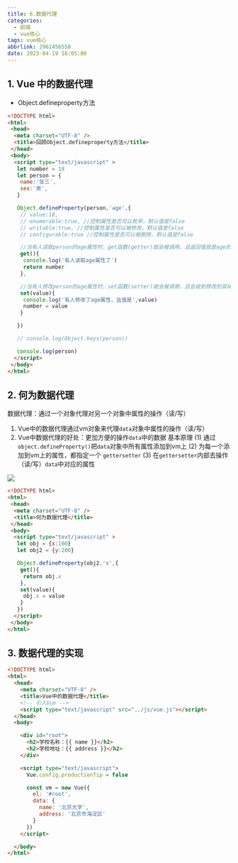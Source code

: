 ```yaml
---
title: 6.数据代理
categories:
  - 前端
  - vue核心
tags: vue核心
abbrlink: 2961456558
date: 2023-04-19 16:05:00
---
```


## 1. Vue 中的数据代理

+ Object.defineproperty方法

```html
<!DOCTYPE html>
<html>
 <head>
  <meta charset="UTF-8" />
  <title>回顾Object.defineproperty方法</title>
 </head>
 <body>
  <script type="text/javascript" >
   let number = 18
   let person = {
    name:'张三',
    sex:'男',
   }

   Object.defineProperty(person,'age',{
    // value:18,
    // enumerable:true, //控制属性是否可以枚举，默认值是false
    // writable:true, //控制属性是否可以被修改，默认值是false
    // configurable:true //控制属性是否可以被删除，默认值是false

    //当有人读取person的age属性时，get函数(getter)就会被调用，且返回值就是age的值
    get(){
     console.log('有人读取age属性了')
     return number
    },

    //当有人修改person的age属性时，set函数(setter)就会被调用，且会收到修改的具体值
    set(value){
     console.log('有人修改了age属性，且值是',value)
     number = value
    }

   })

   // console.log(Object.keys(person))

   console.log(person)
  </script>
 </body>
</html>
```

## 2. 何为数据代理

数据代理：通过一个对象代理对另一个对象中属性的操作（读/写）

1. Vue中的数据代理通过vm对象来代理`data`对象中属性的操作（读/写）
2. Vue中数据代理的好处：更加方便的操作`data`中的数据
基本原理
(1) 通过`object.defineProperty()`把`data`对象中所有属性添加到vm上
(2) 为每一个添加到vm上的属性，都指定一个 `gettersetter`
(3) 在`gettersetter`内部去操作（读/写）`data`中对应的属性

![](/img/vue/6img/1.png)

```html
<!DOCTYPE html>
<html>
 <head>
  <meta charset="UTF-8" />
  <title>何为数据代理</title>
 </head>
 <body>
  <script type="text/javascript" >
   let obj = {x:100}
   let obj2 = {y:200}

   Object.defineProperty(obj2,'x',{
    get(){
     return obj.x
    },
    set(value){
     obj.x = value
    }
   })
  </script>
 </body>
</html>
```
## 3. 数据代理的实现

```html
<!DOCTYPE html>
<html>
  <head>
    <meta charset="UTF-8" />
    <title>Vue中的数据代理</title>
    <!-- 引入Vue -->
    <script type="text/javascript" src="../js/vue.js"></script>
  </head>
  <body>

    <div id="root">
      <h2>学校名称：{{ name }}</h2>
      <h2>学校地址：{{ address }}</h2>
    </div>

    <script type="text/javascript">
      Vue.config.productionTip = false

      const vm = new Vue({
        el: '#root',
        data: {
          name: '北京大学',
          address: '北京市海淀区'
        }
      })
    </script>

  </body>
</html>
```